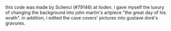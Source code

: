 this code was made by Scilenci (#79146) at lioden. i gave myself the luxury of changing the background into john martin's artpiece "the great day of his wrath". in addition, i edited the cave covers' pictures into gustave doré's gravures.
